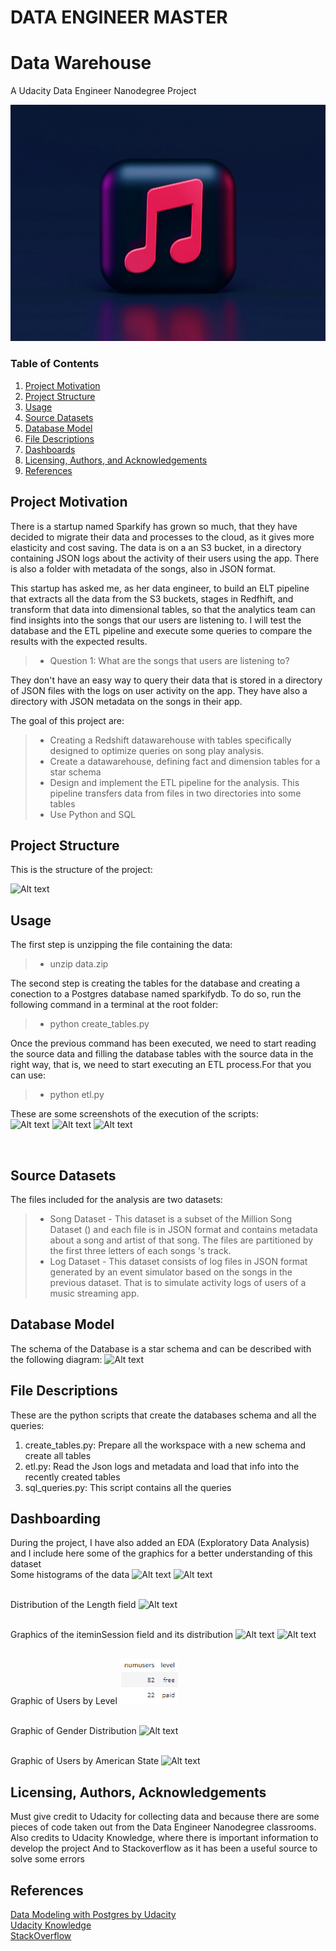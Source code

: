 
# DATA ENGINEER MASTER
# Data Warehouse
A Udacity Data Engineer Nanodegree Project

![Alt text](./img/music.jpg?raw=true "A Datawarehouse about music!!")
  

### Table of Contents

1. [Project Motivation](#motivation)
2. [Project Structure](#structure)
3. [Usage](#usage)
4. [Source Datasets](#source_datasets)
5. [Database Model](#database)
6. [File Descriptions](#files)
7. [Dashboards](#dash)
9. [Licensing, Authors, and Acknowledgements](#licensing)
10. [References](#references)


## Project Motivation<a name="motivation"></a> 

There is a startup named Sparkify has grown so much, that they have decided to migrate their data and processes to the cloud, as it gives more elasticity and cost saving.
The data is on a an S3 bucket, in a directory containing JSON logs about the activity of their users using the app.
There is also a folder with metadata of the songs, also in JSON format.

This startup has asked me, as her data engineer, to build an ELT pipeline that extracts all the data from the S3 buckets, stages in Redfhift, and transform that data into dimensional tables, so that the analytics team can find insights into the songs that our users are listening to.
I will test the database and the ETL pipeline and execute some queries to compare the results with the expected results.


> * Question 1: What are the songs that users are listening to?


They don't have an easy way to query their data that is stored in a directory of JSON files with the logs on user activity on the app. They have also a directory with JSON metadata on the songs in their app.

The goal of this project are:
> * Creating a Redshift datawarehouse with tables specifically designed to optimize queries on song play analysis. 
> * Create a datawarehouse, defining fact and dimension tables for a star schema
> * Design and implement the ETL pipeline for the analysis. This pipeline transfers data from files in two directories into some tables 
> * Use Python and SQL

## Project Structure<a name="structure"></a>

This is the structure of the project:

![Alt text](./img/mytree_img.png?raw=true "tree structure of the project")


## Usage <a name="usage"></a>

The first step is unzipping the file containing the data: 

> * unzip data.zip

The second step is creating the tables for the database and creating a conection to a Postgres database named sparkifydb.
To do so, run the following command in a terminal at the root folder:

> * python create_tables.py


Once the previous command has been executed, we need to start reading the source data and filling the database tables 
with the source data in the right way, that is, we need to start executing an ETL process.For that you can use:

> * python etl.py

These are some screenshots of the execution of the scripts:
<br>
![Alt text](./img/Exec1.png?raw=true "Exec script 1")
![Alt text](./img/Exec2.png?raw=true "Exec script 2")
![Alt text](./img/Exec3.png?raw=true "Exec script 3")

<br>

## Source Datasets <a name="source_datasets"></a>

The files included for the analysis are two datasets:

> * Song Dataset       - This dataset is a subset of the Million Song Dataset () and each file is in JSON format and contains metadata about a song and artist of that song. The files are partitioned by the first three letters of each songs 's track. 
> * Log Dataset        - This dataset consists of log files in JSON format generated by an event simulator based on the songs in the previous dataset. That is to simulate activity logs of users of a music streaming app.

## Database Model <a name="database"></a>

The schema of the Database is a star schema and can be described with the following diagram:
![Alt text](./img/sparkify_bd.drawio.png?raw=true "Database_model")

## File Descriptions <a name="files"></a>

These are the python scripts that create the databases schema and all the queries:

1. create_tables.py: Prepare all the workspace with a new schema and create all tables <br>
2. etl.py: Read the Json logs and metadata and load that info into the recently created tables
3. sql_queries.py: This script contains all the queries

## Dashboarding<a name="dash"></a> 

During the project, I have also added an EDA (Exploratory Data Analysis) and I include here some of the graphics for a better understanding of this dataset
<br>
Some histograms of the data
![Alt text](./img/hist1.png?raw=true "Histogram I")
![Alt text](./img/hist2.png?raw=true "Histogram II")

<br>Distribution of the Length field
![Alt text](./img/Lengthdistr.png?raw=true "Length distribution")

<br>Graphics of the iteminSession field and its distribution
![Alt text](./img/iteminSession.png?raw=true "iteminSession")
![Alt text](./img/iteminSession_distri.png?raw=true "iteminSession Distribution")

<br>Graphic of Users by Level
![Alt text](./img/Usersbylevel.png?raw=true "Users by Level")

 <br>Graphic of Gender Distribution
![Alt text](./img/WomenMan.png?raw=true "Gender Distribution")

 <br>Graphic of Users by American State
![Alt text](./img/UsersbyState.png?raw=true "Users by State")





## Licensing, Authors, Acknowledgements<a name="licensing"></a>

Must give credit to Udacity for collecting data and because there are some pieces of code taken out from the Data Engineer Nanodegree classrooms. 
Also credits to Udacity Knowledge, where there is important information to develop the project
And to Stackoverflow as it has been a useful source to solve some errors

## References <a name="references"></a>
 [Data Modeling with Postgres by Udacity](https://learn.udacity.com/nanodegrees/nd027/parts/cd0029/lessons/ls1961/concepts/1d3c5721-ca17-4483-a84a-a7e999b3d9a3) <br>
 [Udacity Knowledge](https://knowledge.udacity.com/) <br>
 [StackOverflow](https://stackoverflow.com/) <br>
 
